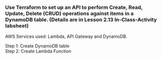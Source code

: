 ### Use Terraform to set up an API to perform Create, Read, Update, Delete (CRUD) operations against items in a DynamoDB table. (Details are in Lesson 2.13 In-Class-Activity labsheet)

<p>AWS Services used: Lambda, API Gateway and DynamoDB.

<p>Step 1: Create DynamoDB table
<br>Step 2: Create Lambda Function
